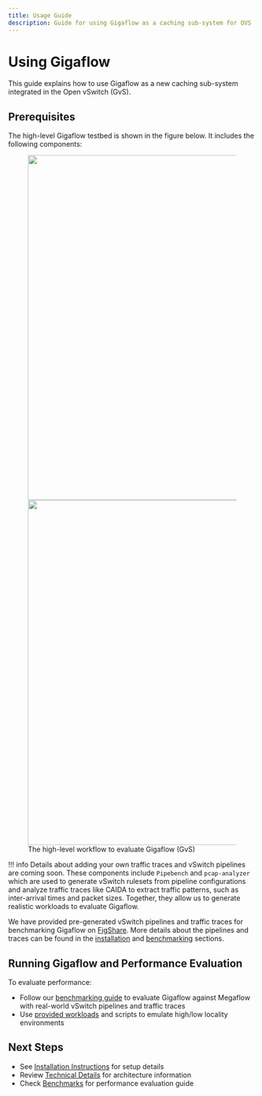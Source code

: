 ```yaml
---
title: Usage Guide
description: Guide for using Gigaflow as a caching sub-system for OVS
---
```


# Using Gigaflow

This guide explains how to use Gigaflow as a new caching sub-system integrated in the Open vSwitch (GvS).

## Prerequisites

The high-level Gigaflow testbed is shown in the figure below. 
It includes the following components:

<!-- <figure markdown="span" id="workflow-figure">
  ![Image title](assets/artifact.png){ width="700" }
  <figcaption>The high-level workflow to evaluate Gigaflow (GvS)</figcaption>
</figure> -->

<figure id="workflow-figure-test">
  <img src="/assets/artifact-light.png" class="only-light" width="700">
  <img src="/assets/artifact-dark.png" class="only-dark" width="700">
  <figcaption>The high-level workflow to evaluate Gigaflow (GvS)</figcaption>
</figure>

!!! info
    Details about adding your own traffic traces and vSwitch pipelines are coming soon. These components include `Pipebench` and `pcap-analyzer` which are used to generate vSwitch rulesets from pipeline configurations and analyze traffic traces like CAIDA to extract traffic patterns, such as inter-arrival times and packet sizes. Together, they allow us to generate realistic workloads to evaluate Gigaflow.

We have provided pre-generated vSwitch pipelines and traffic traces for benchmarking Gigaflow on [FigShare](https://figshare.com/articles/dataset/Gigaflow_vSwitch_Pipelines_and_Traffic_Traces/28489208). 
More details about the pipelines and traces can be found in the [installation](installation.md#workloads) and [benchmarking](benchmarks.md) sections.

## Running Gigaflow and Performance Evaluation

To evaluate performance:

* Follow our [benchmarking guide](benchmarks.md) to evaluate Gigaflow against Megaflow with real-world vSwitch pipelines and traffic traces
* Use [provided workloads](installation.md#workloads) and scripts to emulate high/low locality environments

## Next Steps

* See [Installation Instructions](installation.md) for setup details
* Review [Technical Details](technical-deepdive.md) for architecture information
* Check [Benchmarks](benchmarks.md) for performance evaluation guide